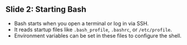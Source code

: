 ## Slide 2: Starting Bash

* Bash starts when you open a terminal or log in via SSH.
* It reads startup files like `.bash_profile`, `.bashrc`, or `/etc/profile`.
* Environment variables can be set in these files to configure the shell.

